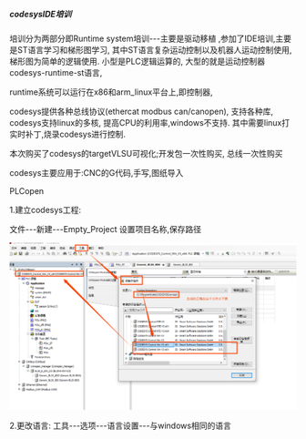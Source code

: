 ##### codesysIDE培训

培训分为两部分即Runtime system培训---主要是驱动移植 ,参加了IDE培训,主要是ST语言学习和梯形图学习, 其中ST语言复杂运动控制以及机器人运动控制使用,梯形图为简单的逻辑使用.  小型是PLC逻辑运算的, 大型的就是运动控制器codesys-runtime-st语言,

runtime系统可以运行在x86和arm_linux平台上,即控制器, 

codesys提供各种总线协议(ethercat modbus can/canopen), 支持各种库, codesys支持linux的多核, 提高CPU的利用率,windows不支持. 其中需要linux打实时补丁,烧录codesys进行控制.

本次购买了codesys的targetVLSU可视化;开发包一次性购买, 总线一次性购买

codesys主要应用于:CNC的G代码,手写,图纸导入

PLCopen



1.建立codesys工程:

文件---新建---Empty_Project  设置项目名称,保存路径

![image-20191219213232045](codesys_instruction.assets/image-20191219213232045.png)



2.更改语言: 工具---选项---语言设置---与windows相同的语言

